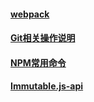 #### [webpack](/book/第三方工具/webpack/index.md)

#### [Git相关操作说明](/book/第三方工具/git.md)

#### [NPM常用命令](/book/第三方工具/npm.md)

#### [Immutable.js-api](/book/第三方工具/immutable/)
